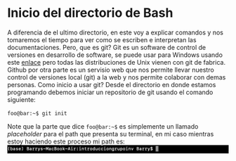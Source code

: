 # Inicio del directorio de Bash

A diferencia de el ultimo directorio, en este voy a explicar comandos y nos tomaremos el tiempo para ver como se escriben e interpretan las documentaciones.
Pero, que es git? Git es un software de control de versiones en desarrollo de software, se puede usar para Windows usando este [enlace](https://git-scm.com/) pero todas las distribuciones de Unix vienen con git de fabrica. Github por otra parte es un servisio web que nos permite llevar nuestro control de versiones local (git) a la web y nos permite colaborar con demas personas.
Como inicio a usar git?
Desde el directorio en donde estamos programando debemos iniciar un repositorio de git usando el comando siguiente:
```console
foo@bar:~$ git init
```
Note que la parte que dice `foo@bar:~$` es simplemente un llamado *placeholder* para el path que presenta su terminal, en mi caso mientras estoy haciendo este proceso mi path es:
![screenshot de mi terminal](https://github.com/IfisUASD/IntroduccionalGrupo/blob/main/Imagenes/19AAFB66-C094-4158-87FB-6500914CA517_4_5005_c.jpeg)
